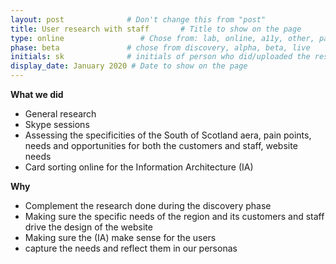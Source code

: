 ```yaml
---
layout: post              # Don't change this from "post"
title: User research with staff       # Title to show on the page
type: online                 # Chose from: lab, online, a11y, other, partner
phase: beta               # chose from discovery, alpha, beta, live
initials: sk              # initials of person who did/uploaded the research
display_date: January 2020 # Date to show on the page
---
```


**What we did**
- General research
- Skype sessions
- Assessing the specificities of the South of Scotland aera, pain points, needs and opportunities for both the customers and staff, website needs
- Card sorting online for the Information Architecture (IA)

**Why**
- Complement the research done during the discovery phase
- Making sure the specific needs of the region and its customers and staff drive the design of the website
- Making sure the (IA) make sense for the users
- capture the needs and reflect them in our personas
